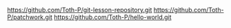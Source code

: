 
https://github.com/Toth-P/git-lesson-repository.git
https://github.com/Toth-P/patchwork.git
https://github.com/Toth-P/hello-world.git

